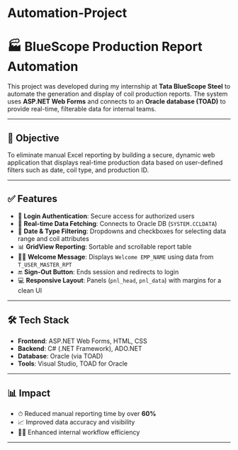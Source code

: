 # Automation-Project
# 🏭 BlueScope Production Report Automation

This project was developed during my internship at **Tata BlueScope Steel** to automate the generation and display of coil production reports. The system uses **ASP.NET Web Forms** and connects to an **Oracle database (TOAD)** to provide real-time, filterable data for internal teams.

---

## 📌 Objective

To eliminate manual Excel reporting by building a secure, dynamic web application that displays real-time production data based on user-defined filters such as date, coil type, and production ID.

---

## ✅ Features

- 🔐 **Login Authentication**: Secure access for authorized users
- 🔄 **Real-time Data Fetching**: Connects to Oracle DB (`SYSTEM.CCLDATA`)
- 📆 **Date & Type Filtering**: Dropdowns and checkboxes for selecting data range and coil attributes
- 📊 **GridView Reporting**: Sortable and scrollable report table
- 🙋‍♂️ **Welcome Message**: Displays `Welcome EMP_NAME` using data from `T_USER_MASTER_RPT`
- 🔚 **Sign-Out Button**: Ends session and redirects to login
- 💻 **Responsive Layout**: Panels (`pnl_head`, `pnl_data`) with margins for a clean UI

---

## 🛠 Tech Stack

- **Frontend**: ASP.NET Web Forms, HTML, CSS  
- **Backend**: C# (.NET Framework), ADO.NET  
- **Database**: Oracle (via TOAD)  
- **Tools**: Visual Studio, TOAD for Oracle

---

## 📊 Impact

- ⏱ Reduced manual reporting time by over **60%**
- 📈 Improved data accuracy and visibility
- 👨‍💼 Enhanced internal workflow efficiency

---


